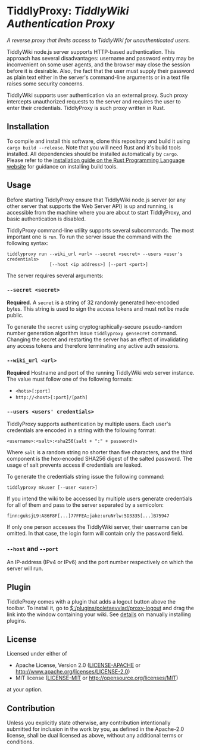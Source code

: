 # TiddlyProxy: *TiddlyWiki Authentication Proxy*

*A reverse proxy that limits access to TiddlyWiki for unauthenticated users.*

TiddlyWiki node.js server supports HTTP-based authentication. This approach has
several disadvantages: username and password entry may be inconvenient on some
user agents, and the browser may close the session before it is desirable.
Also, the fact that the user must supply their password as plain text either in
the server's command-line arguments or in a text file raises some security
concerns.

TiddlyWiki supports user authentication via an external proxy. Such proxy
intercepts unauthorized requests to the server and requires the user to enter
their credentials. TiddlyProxy is such proxy written in Rust.

## Installation

To compile and install this software, clone this repository and build it using
`cargo build --release`. Note that you will need Rust and it's build tools
installed. All dependencies should be installed automatically by `cargo`.
Please refer to the [installation guide on the Rust Programming Language website](https://www.rust-lang.org/tools/install) for guidance on installing build tools.

## Usage

Before starting TiddlyProxy ensure that TiddlyWiki node.js server (or any
other server that supports the Web Server API) is up and running, is accessible
from the machine where you are about to start TiddlyProxy, and basic
authentication is disabled.

TiddlyProxy command-line utility supports several subcommands. The most
important one is `run`. To run the server issue the command with the following
syntax:

```
tiddlyproxy run --wiki_url <url> --secret <secret> --users <user's credentials>
                [--host <ip address>] [--port <port>]
```

The server requires several arguments:

### `--secret <secret>`

**Required.** A `secret` is a string of 32 randomly generated hex-encoded
bytes. This string is used to sign the access tokens and must not be made
public.

To generate the `secret` using cryptographically-secure pseudo-random number
generation algorithm issue `tiddlyproxy gensecret` command. Changing the secret
and restarting the server has an effect of invalidating any access tokens and
therefore terminating any active auth sessions.

### `--wiki_url <url>`

**Required** Hostname and port of the running TiddlyWiki web server instance.
The value must follow one of the following formats:

* `<hots>[:port]`
* `http://<host>[:port]/[path]`

### `--users <users' credentials>`

TiddlyProxy supports authentication by multiple users. Each user's
credentials are encoded in a string with the following format:

```
<username>:<salt>:<sha256(salt + ":" + password)>
```

Where `salt` is a random string no shorter than five characters, and the third
component is the hex-encoded SHA256 digest of the salted password. The usage of
salt prevents access if credentials are leaked.

To generate the credentials string issue the following command:

```
tiddlyproxy mkuser [--user <user>]
```

If you intend the wiki to be accessed by multiple users generate credentials
for all of them and pass to the server separated by a semicolon:

```finn:guksjL9:A86F8F[...]77FFEA;jake:uruNrlw:5D3335[...]B75947```

If only one person accesses the TiddlyWiki server, their username can be
omitted. In that case, the login form will contain only the password field.

### `--host` and `--port`

An IP-address (IPv4 or IPv6) and the port number respectively on which the
server will run.

## Plugin

TiddleProxy comes with a plugin that adds a logout button above the toolbar.
To install it, go to
[$:/plugins/poletaevvlad/proxy-logout](https://poletaevvlad.github.io/TiddlyProxy/#%24%3A%2Fplugins%2Fpoletaevvlad%2Fproxy-logout)
and drag the link into the window containing your wiki. See
[details](https://tiddlywiki.com/static/Manually%2520installing%2520a%2520plugin.html)
on manually installing plugins.

## License

Licensed under either of

 * Apache License, Version 2.0 ([LICENSE-APACHE](LICENSE-APACHE) or
   http://www.apache.org/licenses/LICENSE-2.0)
 * MIT license ([LICENSE-MIT](LICENSE-MIT) or
   http://opensource.org/licenses/MIT)

at your option.

## Contribution

Unless you explicitly state otherwise, any contribution intentionally submitted
for inclusion in the work by you, as defined in the Apache-2.0 license, shall
be dual licensed as above, without any additional terms or conditions.
